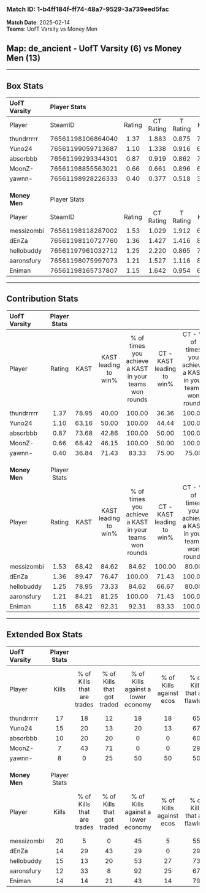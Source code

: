 ### Match ID: 1-b4ff184f-ff74-48a7-9529-3a739eed5fac  
**Match Date**: 2025-02-14  
**Teams**: UofT Varsity vs Money Men  

## **Map**: de_ancient - UofT Varsity (6) vs Money Men (13)  
---  

## Box Stats  

| **UofT Varsity** | Player Stats      |        |           |          |       |       |       |         |        |      |     |
| :- | :- | :-: | :-: | :-: | :-: | :-: | :-: | :-: | :-: | :-: | :-: |
| Player           | SteamID           | Rating | CT Rating | T Rating | KAST  |  ADR  | Kills | Assists | Deaths | K/D  | HS% |
| thundrrrrr       | 76561198106864040 |  1.37  |   1.883   |  0.875   | 78.95 | 95.0  |  17   |    4    |   13   | 1.31 | 35  |
| Yuno24           | 76561199059713687 |  1.10  |   1.338   |  0.916   | 63.16 | 94.6  |  15   |    2    |   15   | 1.00 | 80  |
| absorbbb         | 76561199293344301 |  0.87  |   0.919   |  0.862   | 73.68 | 74.4  |  10   |    5    |   16   | 0.63 | 50  |
| MoonZ-           | 76561198855563021 |  0.66  |   0.661   |  0.896   | 68.42 | 45.3  |   7   |    6    |   14   | 0.50 | 42  |
| yawnn-           | 76561198928226333 |  0.40  |   0.377   |  0.518   | 36.84 | 55.7  |   8   |    0    |   17   | 0.47 | 37  |
|                  |                   |        |           |          |       |       |       |         |        |      |     |
|                  |                   |        |           |          |       |       |       |         |        |      |     |
|                  |                   |        |           |          |       |       |       |         |        |      |     |
| **Money Men**    | Player Stats      |        |           |          |       |       |       |         |        |      |     |
| Player           | SteamID           | Rating | CT Rating | T Rating | KAST  |  ADR  | Kills | Assists | Deaths | K/D  | HS% |
| messizombi       | 76561198118287002 |  1.53  |   1.029   |  1.912   | 68.42 | 108.2 |  20   |    4    |   11   | 1.82 | 60  |
| dEnZa            | 76561198110727760 |  1.36  |   1.427   |  1.416   | 89.47 | 86.3  |  14   |    8    |   11   | 1.27 | 35  |
| hellobuddy       | 76561197961032712 |  1.25  |   2.220   |  0.865   | 78.95 | 84.9  |  15   |    4    |   13   | 1.15 | 53  |
| aaronsfury       | 76561198075997073 |  1.21  |   1.527   |  1.116   | 84.21 | 66.9  |  12   |   10    |   10   | 1.20 |  8  |
| Eniman           | 76561198165737807 |  1.15  |   1.642   |  0.954   | 68.42 | 76.7  |  14   |    8    |   12   | 1.17 | 50  |
---  

## Contribution Stats  

| **UofT Varsity** | Player Stats |       |                      |                                                        |                           |                                                             |                          |                                                            |
| :- | :-: | :-: | :-: | :-: | :-: | :-: | :-: | :-: |
| Player           |    Rating    | KAST  | KAST leading to win% | % of times you achieve a KAST in your teams won rounds | CT - KAST leading to win% | CT - % of times you achieve a KAST in your teams won rounds | T - KAST leading to win% | T - % of times you achieve a KAST in your teams won rounds |
| thundrrrrr       |     1.37     | 78.95 |        40.00         |                         100.00                         |           36.36           |                           100.00                            |          50.00           |                           100.00                           |
| Yuno24           |     1.10     | 63.16 |        50.00         |                         100.00                         |           44.44           |                           100.00                            |          66.67           |                           100.00                           |
| absorbbb         |     0.87     | 73.68 |        42.86         |                         100.00                         |           50.00           |                           100.00                            |          33.33           |                           100.00                           |
| MoonZ-           |     0.66     | 68.42 |        46.15         |                         100.00                         |           50.00           |                           100.00                            |          40.00           |                           100.00                           |
| yawnn-           |     0.40     | 36.84 |        71.43         |                         83.33                          |           75.00           |                            75.00                            |          66.67           |                           100.00                           |
|                  |              |       |                      |                                                        |                           |                                                             |                          |                                                            |
|                  |              |       |                      |                                                        |                           |                                                             |                          |                                                            |
|                  |              |       |                      |                                                        |                           |                                                             |                          |                                                            |
| **Money Men**    | Player Stats |       |                      |                                                        |                           |                                                             |                          |                                                            |
| Player           |    Rating    | KAST  | KAST leading to win% | % of times you achieve a KAST in your teams won rounds | CT - KAST leading to win% | CT - % of times you achieve a KAST in your teams won rounds | T - KAST leading to win% | T - % of times you achieve a KAST in your teams won rounds |
| messizombi       |     1.53     | 68.42 |        84.62         |                         84.62                          |          100.00           |                            80.00                            |          77.78           |                           87.50                            |
| dEnZa            |     1.36     | 89.47 |        76.47         |                         100.00                         |           71.43           |                           100.00                            |          80.00           |                           100.00                           |
| hellobuddy       |     1.25     | 78.95 |        73.33         |                         84.62                          |           66.67           |                            80.00                            |          77.78           |                           87.50                            |
| aaronsfury       |     1.21     | 84.21 |        81.25         |                         100.00                         |           71.43           |                           100.00                            |          88.89           |                           100.00                           |
| Eniman           |     1.15     | 68.42 |        92.31         |                         92.31                          |           83.33           |                           100.00                            |          100.00          |                           87.50                            |
---  

## Extended Box Stats  

| **UofT Varsity** | Player Stats |                            |                            |                                    |                         |                              |                                 |        |                             |                                     |                          |                               |                            |
| :- | :-: | :-: | :-: | :-: | :-: | :-: | :-: | :-: | :-: | :-: | :-: | :-: | :-: |
| Player           |    Kills     | % of Kills that are trades | % of Kills that got traded | % of Kills against a lower economy | % of Kills against ecos | % of Kills that are flawless | % of Kills that are close duels | Deaths | % of Deaths that get traded | % of Deaths against a lower economy | % of Deaths against ecos | % of Deaths that are flawless | % of Deaths that are close |
| thundrrrrr       |      17      |             18             |             12             |                 18                 |           18            |              65              |                6                |   13   |             38              |                  8                  |            0             |              62               |             0              |
| Yuno24           |      15      |             20             |             13             |                 20                 |           13            |              67              |               13                |   15   |             20              |                  7                  |            0             |              60               |             7              |
| absorbbb         |      10      |             20             |             20             |                 0                  |            0            |              60              |                0                |   16   |              6              |                  6                  |            0             |              50               |             31             |
| MoonZ-           |      7       |             43             |             71             |                 0                  |            0            |              29              |                0                |   14   |             21              |                  0                  |            0             |              57               |             7              |
| yawnn-           |      8       |             0              |             25             |                 50                 |           50            |              50              |                0                |   17   |              6              |                 12                  |            6             |              71               |             12             |
|                  |              |                            |                            |                                    |                         |                              |                                 |        |                             |                                     |                          |                               |                            |
|                  |              |                            |                            |                                    |                         |                              |                                 |        |                             |                                     |                          |                               |                            |
|                  |              |                            |                            |                                    |                         |                              |                                 |        |                             |                                     |                          |                               |                            |
| **Money Men**    | Player Stats |                            |                            |                                    |                         |                              |                                 |        |                             |                                     |                          |                               |                            |
| Player           |    Kills     | % of Kills that are trades | % of Kills that got traded | % of Kills against a lower economy | % of Kills against ecos | % of Kills that are flawless | % of Kills that are close duels | Deaths | % of Deaths that get traded | % of Deaths against a lower economy | % of Deaths against ecos | % of Deaths that are flawless | % of Deaths that are close |
| messizombi       |      20      |             5              |             0              |                 45                 |            5            |              55              |               25                |   11   |             18              |                 45                  |            9             |              55               |             9              |
| dEnZa            |      14      |             29             |             43             |                 29                 |            0            |              29              |                0                |   11   |             27              |                 55                  |            18            |              82               |             0              |
| hellobuddy       |      15      |             13             |             20             |                 53                 |           27            |              73              |                7                |   13   |             31              |                 46                  |            8             |              46               |             15             |
| aaronsfury       |      12      |             33             |             8              |                 92                 |           25            |              67              |                8                |   10   |             20              |                 20                  |            0             |              50               |             0              |
| Eniman           |      14      |             14             |             21             |                 43                 |           14            |              79              |               14                |   12   |             17              |                 42                  |            0             |              67               |             0              |
